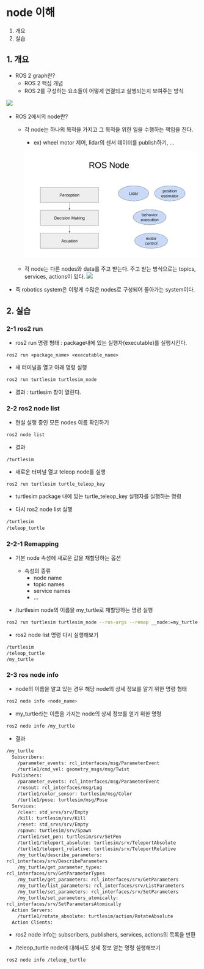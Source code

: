# node 이해
1. 개요
2. 실습

## 1. 개요
* ROS 2 graph란?
  * ROS 2 핵심 개념
  * ROS 2를 구성하는 요소들이 어떻게 연결되고 실행되는지 보여주는 방식

![](https://upload.wikimedia.org/wikipedia/commons/0/08/Directed_acyclic_graph.png)

* ROS 2에서의 node란?
  * 각 node는 하나의 목적을 가지고 그 목적을 위한 일을 수행하는 책임을 진다.
    * ex) wheel motor 제어, lidar의 센서 데이터를 publish하기, ...
  
    ![](./node_intro.png)

  * 각 node는 다른 nodes와 data를 주고 받는다. 주고 받는 방식으로는 topics, services, actions이 있다.
  ![](https://docs.ros.org/en/humble/_images/Nodes-TopicandService.gif)

* 즉 robotics system은 이렇게 수많은 nodes로 구성되어 돌아가는 system이다.

## 2. 실습
### 2-1 ros2 run
* ros2 run 명령 형태 : package내에 있는 실행자(executable)를 실행시킨다.
```
ros2 run <package_name> <executable_name>
```

* 새 터미널을 열고 아래 명령 실행
```bash
ros2 run turtlesim turtlesim_node
```

* 결과 : turtlesim 창이 열린다.


### 2-2 ros2 node list
* 현실 실행 중인 모든 nodes 이름 확인하기
```bash
ros2 node list
```

* 결과
```
/turtlesim
```

* 새로운 터미널 열고 teleop node를 실행
```
ros2 run turtlesim turtle_teleop_key
```
  * turtlesim package 내에 있는 turtle_teleop_key 실행자를 실행하는 명령

* 다시 ros2 node list 실행
```bash
/turtlesim
/teleop_turtle
```

### 2-2-1 Remapping
* 기본 node 속성에 새로운 값을 재할당하는 옵션
  *  속성의 종류
     * node name
     * topic names
     * service names
     * ...

* /turtlesim node의 이름을 my_turtle로 재할당하는 명령 실행
```bash
ros2 run turtlesim turtlesim_node --ros-args --remap __node:=my_turtle
```

* ros2 node list 명령 다시 실행해보기
```
/turtlesim
/teleop_turtle
/my_turtle
```

### 2-3 ros node info
* node의 이름을 알고 있는 경우 해당 node의 상세 정보를 알기 위한 명령 형태
```bash
ros2 node info <node_name>
```

* my_turtle라는 이름을 가지는 node의 상세 정보를 얻기 위한 명령
```bash
ros2 node info /my_turtle
```

* 결과
```
/my_turtle
  Subscribers:
    /parameter_events: rcl_interfaces/msg/ParameterEvent
    /turtle1/cmd_vel: geometry_msgs/msg/Twist
  Publishers:
    /parameter_events: rcl_interfaces/msg/ParameterEvent
    /rosout: rcl_interfaces/msg/Log
    /turtle1/color_sensor: turtlesim/msg/Color
    /turtle1/pose: turtlesim/msg/Pose
  Services:
    /clear: std_srvs/srv/Empty
    /kill: turtlesim/srv/Kill
    /reset: std_srvs/srv/Empty
    /spawn: turtlesim/srv/Spawn
    /turtle1/set_pen: turtlesim/srv/SetPen
    /turtle1/teleport_absolute: turtlesim/srv/TeleportAbsolute
    /turtle1/teleport_relative: turtlesim/srv/TeleportRelative
    /my_turtle/describe_parameters: rcl_interfaces/srv/DescribeParameters
    /my_turtle/get_parameter_types: rcl_interfaces/srv/GetParameterTypes
    /my_turtle/get_parameters: rcl_interfaces/srv/GetParameters
    /my_turtle/list_parameters: rcl_interfaces/srv/ListParameters
    /my_turtle/set_parameters: rcl_interfaces/srv/SetParameters
    /my_turtle/set_parameters_atomically: rcl_interfaces/srv/SetParametersAtomically
  Action Servers:
    /turtle1/rotate_absolute: turtlesim/action/RotateAbsolute
  Action Clients:
```
  * ros2 node info는 subscribers, publishers, services, actions의 목록을 반환

* /teleop_turtle node에 대해서도 상세 정보 얻는 명령 실행해보기
```bash
ros2 node info /teleop_turtle
```

